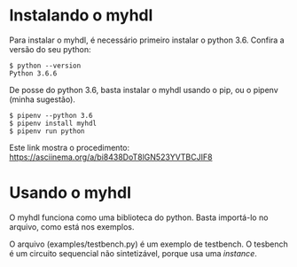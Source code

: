 
# Instalando o myhdl

Para instalar o myhdl, é necessário primeiro instalar o python 3.6. Confira a versão do seu python:

```
$ python --version
Python 3.6.6
```
De posse do python 3.6, basta instalar o myhdl usando o pip, ou o pipenv (minha sugestão).

```
$ pipenv --python 3.6
$ pipenv install myhdl
$ pipenv run python
```
Este link mostra o procedimento: https://asciinema.org/a/bi8438DoT8lGN523YVTBCJIF8

# Usando o myhdl

O myhdl funciona como uma biblioteca do python. Basta importá-lo no arquivo, como está nos exemplos.

O arquivo (examples/testbench.py) é um exemplo de testbench.
O tesbench é um circuito sequencial não sintetizável, porque usa uma _instance_.
